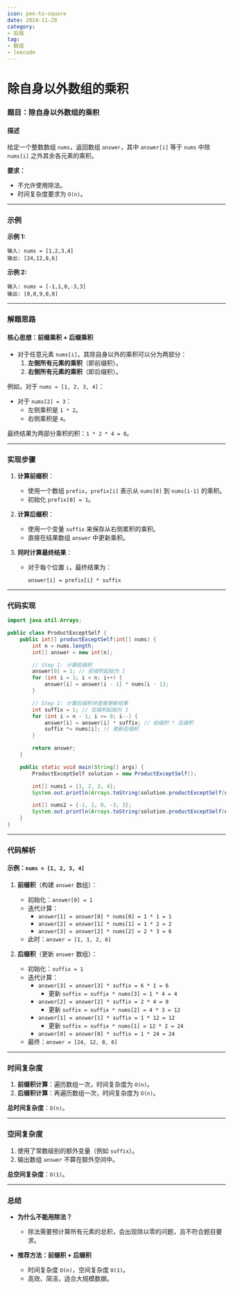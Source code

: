 ```yaml
---
icon: pen-to-square
date: 2024-11-20
category:
- 后端
tag:
- 数组
- leecode
---
```

# 除自身以外数组的乘积

### **题目：除自身以外数组的乘积**

#### **描述**
给定一个整数数组 `nums`，返回数组 `answer`，其中 `answer[i]` 等于 `nums` 中除 `nums[i]` 之外其余各元素的乘积。

**要求：**
- 不允许使用除法。
- 时间复杂度要求为 `O(n)`。

---

### **示例**

**示例 1:**
```
输入: nums = [1,2,3,4]
输出: [24,12,8,6]
```

**示例 2:**
```
输入: nums = [-1,1,0,-3,3]
输出: [0,0,9,0,0]
```

---

### **解题思路**

#### **核心思想：前缀乘积 + 后缀乘积**

- 对于任意元素 `nums[i]`，其除自身以外的乘积可以分为两部分：
    1. **左侧所有元素的乘积**（即前缀积）。
    2. **右侧所有元素的乘积**（即后缀积）。

例如，对于 `nums = [1, 2, 3, 4]`：
- 对于 `nums[2] = 3`：
    - 左侧乘积是 `1 * 2`。
    - 右侧乘积是 `4`。

最终结果为两部分乘积的积：`1 * 2 * 4 = 8`。

---

### **实现步骤**

1. **计算前缀积**：
    - 使用一个数组 `prefix`，`prefix[i]` 表示从 `nums[0]` 到 `nums[i-1]` 的乘积。
    - 初始化 `prefix[0] = 1`。

2. **计算后缀积**：
    - 使用一个变量 `suffix` 来保存从右侧累积的乘积。
    - 直接在结果数组 `answer` 中更新乘积。

3. **同时计算最终结果**：
    - 对于每个位置 `i`，最终结果为：
      ```text
      answer[i] = prefix[i] * suffix
      ```

---

### **代码实现**

```java
import java.util.Arrays;

public class ProductExceptSelf {
    public int[] productExceptSelf(int[] nums) {
        int n = nums.length;
        int[] answer = new int[n];

        // Step 1: 计算前缀积
        answer[0] = 1; // 前缀积起始为 1
        for (int i = 1; i < n; i++) {
            answer[i] = answer[i - 1] * nums[i - 1];
        }

        // Step 2: 计算后缀积并直接更新结果
        int suffix = 1; // 后缀积起始为 1
        for (int i = n - 1; i >= 0; i--) {
            answer[i] = answer[i] * suffix; // 前缀积 * 后缀积
            suffix *= nums[i]; // 更新后缀积
        }

        return answer;
    }

    public static void main(String[] args) {
        ProductExceptSelf solution = new ProductExceptSelf();

        int[] nums1 = {1, 2, 3, 4};
        System.out.println(Arrays.toString(solution.productExceptSelf(nums1))); // 输出: [24, 12, 8, 6]

        int[] nums2 = {-1, 1, 0, -3, 3};
        System.out.println(Arrays.toString(solution.productExceptSelf(nums2))); // 输出: [0, 0, 9, 0, 0]
    }
}
```

---

### **代码解析**

#### **示例：`nums = [1, 2, 3, 4]`**

1. **前缀积**（构建 `answer` 数组）：
    - 初始化：`answer[0] = 1`
    - 迭代计算：
        - `answer[1] = answer[0] * nums[0] = 1 * 1 = 1`
        - `answer[2] = answer[1] * nums[1] = 1 * 2 = 2`
        - `answer[3] = answer[2] * nums[2] = 2 * 3 = 6`
    - 此时：`answer = [1, 1, 2, 6]`

2. **后缀积**（更新 `answer` 数组）：
    - 初始化：`suffix = 1`
    - 迭代计算：
        - `answer[3] = answer[3] * suffix = 6 * 1 = 6`
            - 更新 `suffix = suffix * nums[3] = 1 * 4 = 4`
        - `answer[2] = answer[2] * suffix = 2 * 4 = 8`
            - 更新 `suffix = suffix * nums[2] = 4 * 3 = 12`
        - `answer[1] = answer[1] * suffix = 1 * 12 = 12`
            - 更新 `suffix = suffix * nums[1] = 12 * 2 = 24`
        - `answer[0] = answer[0] * suffix = 1 * 24 = 24`
    - 最终：`answer = [24, 12, 8, 6]`

---

### **时间复杂度**

1. **前缀积计算**：遍历数组一次，时间复杂度为 `O(n)`。
2. **后缀积计算**：再遍历数组一次，时间复杂度为 `O(n)`。

**总时间复杂度**：`O(n)`。

---

### **空间复杂度**

1. 使用了常数级别的额外变量（例如 `suffix`）。
2. 输出数组 `answer` 不算在额外空间中。

**总空间复杂度**：`O(1)`。

---

### **总结**

- **为什么不能用除法？**
    - 除法需要预计算所有元素的总积，会出现除以零的问题，且不符合题目要求。

- **推荐方法：前缀积 + 后缀积**
    - 时间复杂度 `O(n)`，空间复杂度 `O(1)`。
    - 高效、简洁，适合大规模数据。

